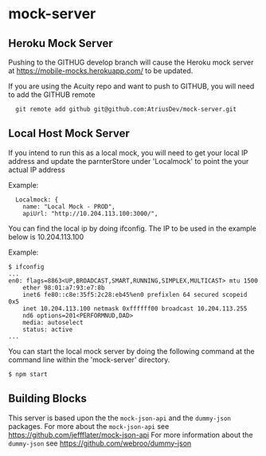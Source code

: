 # mock-server

## Heroku Mock Server

Pushing to the GITHUG develop branch will cause the Heroku mock server at https://mobile-mocks.herokuapp.com/ to be updated.

If you are using the Acuity repo and want to push to GITHUB, you will need to add the GITHUB remote
```
  git remote add github git@github.com:AtriusDev/mock-server.git
  ```
  
## Local Host Mock Server

If you intend to run this as a local mock, you will need to get your local IP address and update the parnterStore under 'Localmock' to point the your actual IP address

Example:
```
  Localmock: {
    name: "Local Mock - PROD",
    apiUrl: "http://10.204.113.100:3000/",
```
    
You can find the local ip by doing ifconfig.  The IP to be used in the example below is 10.204.113.100

Example: 
```
$ ifconfig
...
en0: flags=8863<UP,BROADCAST,SMART,RUNNING,SIMPLEX,MULTICAST> mtu 1500
	ether 98:01:a7:93:e7:8b 
	inet6 fe80::c8e:35f5:2c28:eb45%en0 prefixlen 64 secured scopeid 0x5 
	inet 10.204.113.100 netmask 0xffffff00 broadcast 10.204.113.255
	nd6 options=201<PERFORMNUD,DAD>
	media: autoselect
	status: active
...
```
You can start the local mock server by doing the following command at the command line within the 'mock-server' directory.

```
$ npm start
```

## Building Blocks

This server is based upon the the `mock-json-api` and the `dummy-json` packages.  For more about the `mock-json-api` see https://github.com/jeffflater/mock-json-api
For more information about the `dummy-json` see https://github.com/webroo/dummy-json

